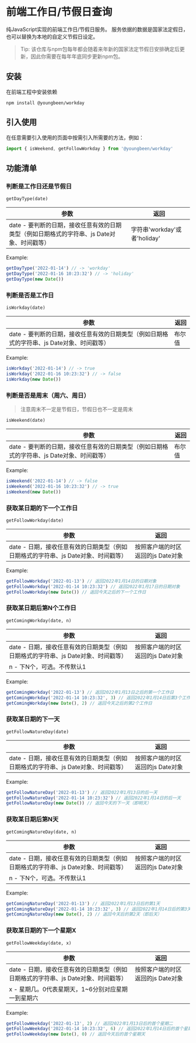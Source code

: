 
# 前端工作日/节假日查询

纯JavaScript实现的前端工作日/节假日服务。
服务依据的数据是国家法定假日，也可以替换为本地的自定义节假日设定。

> Tip: 该仓库与npm包每年都会随着来年新的国家法定节假日安排确定后更新，因此你需要在每年年底同步更新npm包。

## 安装

在前端工程中安装依赖

```shell
npm install @youngbeen/workday
```

## 引入使用

在任意需要引入使用的页面中按需引入所需要的方法，例如：

```javascript
import { isWeekend, getFollowWorkday } from '@youngbeen/workday'
```

## 功能清单

### 判断是工作日还是节假日

`getDayType(date)`

| 参数                                                         | 返回                         |
| ------------------------------------------------------------ | ---------------------------- |
| date - 要判断的日期，接收任意有效的日期类型（例如日期格式的字符串、js Date对象、时间戳等） | 字符串'workday'或者'holiday' |

Example:

```javascript
getDayType('2022-01-14') // -> 'workday'
getDayType('2022-01-16 10:23:32') // -> 'holiday'
getDayType(new Date())
```



### 判断是否是工作日

`isWorkday(date)`

| 参数                                                         | 返回   |
| ------------------------------------------------------------ | ------ |
| date - 要判断的日期，接收任意有效的日期类型（例如日期格式的字符串、js Date对象、时间戳等） | 布尔值 |

Example:

```javascript
isWorkday('2022-01-14') // -> true
isWorkday('2022-01-16 10:23:32') // -> false
isWorkday(new Date())
```



### 判断是否是周末（周六、周日）

> 注意周末不一定是节假日，节假日也不一定是周末

`isWeekend(date)`

| 参数                                                         | 返回   |
| ------------------------------------------------------------ | ------ |
| date - 要判断的日期，接收任意有效的日期类型（例如日期格式的字符串、js Date对象、时间戳等） | 布尔值 |

Example:

```javascript
isWeekend('2022-01-14') // -> false
isWeekend('2022-01-16 10:23:32') // -> true
isWeekend(new Date())
```



### 获取某日期的下一个工作日

`getFollowWorkday(date)`

| 参数                                                         | 返回                              |
| ------------------------------------------------------------ | --------------------------------- |
| date - 日期，接收任意有效的日期类型（例如日期格式的字符串、js Date对象、时间戳等） | 按照客户端的时区返回的js Date对象 |

Example:

```javascript
getFollowWorkday('2022-01-13') // 返回2022年1月14日的日期对象
getFollowWorkday('2022-01-14 10:23:32') // 返回2022年1月17日的日期对象
getFollowWorkday(new Date()) // 返回今天之后的下一个工作日
```



### 获取某日期后第N个工作日

`getComingWorkday(date, n)`

| 参数                                                         | 返回                              |
| ------------------------------------------------------------ | --------------------------------- |
| date - 日期，接收任意有效的日期类型（例如日期格式的字符串、js Date对象、时间戳等） | 按照客户端的时区返回的js Date对象 |
| n - 下N个，可选。不传默认1                                   |                                   |

Example:

```javascript
getComingWorkday('2022-01-13') // 返回2022年1月13日之后的第一个工作日
getComingWorkday('2022-01-14 10:23:32', 3) // 返回2022年1月14日后第3个工作日
getComingWorkday(new Date(), 2) // 返回今天之后的第2个工作日
```



### 获取某日期的下一天

`getFollowNatureDay(date)`

| 参数                                                         | 返回                              |
| ------------------------------------------------------------ | --------------------------------- |
| date - 日期，接收任意有效的日期类型（例如日期格式的字符串、js Date对象、时间戳等） | 按照客户端的时区返回的js Date对象 |

Example:

```javascript
getFollowNatureDay('2022-01-13') // 返回2022年1月13日的后一天
getFollowNatureDay('2022-01-14 10:23:32') // 返回2022年1月14日的后一天
getFollowNatureDay(new Date()) // 返回今天的下一天（即明天）
```



### 获取某日期后第N天

`getComingNatureDay(date, n)`

| 参数                                                         | 返回                              |
| ------------------------------------------------------------ | --------------------------------- |
| date - 日期，接收任意有效的日期类型（例如日期格式的字符串、js Date对象、时间戳等） | 按照客户端的时区返回的js Date对象 |
| n - 下N个，可选。不传默认1                                   |                                   |

Example:

```javascript
getComingNatureDay('2022-01-13') // 返回2022年1月13日后的第1天
getComingNatureDay('2022-01-14 10:23:32', 3) // 返回2022年1月14日后的第3天
getComingNatureDay(new Date(), 2) // 返回今天后的第2天（即后天）
```



### 获取某日期的下一个星期X

`getFollowWeekday(date, x)`

| 参数                                                         | 返回                              |
| ------------------------------------------------------------ | --------------------------------- |
| date - 日期，接收任意有效的日期类型（例如日期格式的字符串、js Date对象、时间戳等） | 按照客户端的时区返回的js Date对象 |
| x -  星期几。0代表星期天，1~6分别对应星期一到星期六          |                                   |

Example:

```javascript
getFollowWeekday('2022-01-13', 2) // 返回2022年1月13日后的首个星期二
getFollowWeekday('2022-01-14 10:23:32', 6) // 返回2022年1月14日后的首个星期六
getFollowWeekday(new Date(), 0) // 返回今天后的首个星期天
```

